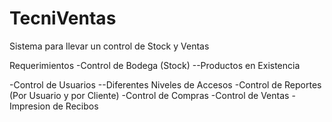 # TecniVentas
Sistema para llevar un control de Stock y Ventas

Requerimientos
-Control de Bodega (Stock)
  --Productos en Existencia
 
-Control de Usuarios
  --Diferentes Niveles de Accesos
-Control de Reportes (Por Usuario y por Cliente)
-Control de Compras
-Control de Ventas
-Impresion de Recibos
